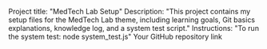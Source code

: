 Project title: "MedTech Lab Setup"
Description: "This project contains my setup files for the MedTech Lab theme, including learning goals, Git basics explanations, knowledge log, and a system test script."
Instructions: "To run the system test: node system_test.js"
Your GitHub repository link